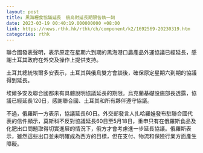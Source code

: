 ```yaml
---
layout: post
title: 黑海糧食協議延長　俄烏對延長期限各執一詞
date: 2023-03-19 00:40:19.000000000 +08:00
link: https://news.rthk.hk/rthk/ch/component/k2/1692569-20230319.htm
categories: rthk
---
```


聯合國發表聲明，表示原定在星期六到期的黑海港口農產品外運協議已經延長，感謝土耳其政府在外交及操作上提供支持。

土耳其總統埃爾多安表示，土耳其與俄烏雙方會談後，確保原定星期六到期的協議得到延長。

埃爾多安及聯合國都未有具體說明協議延長的期限。烏克蘭基礎設施部長透露，協議已經延長120日，感謝聯合國、土耳其和所有夥伴遵守協議。

不過，俄羅斯一方表示，協議延長60日。外交部發言人扎哈羅娃發布駐聯合國代表的信件顯示，莫斯科不反對協議延長60日至5月18日，重申只有在俄羅斯食品及化肥出口問題取得切實進展的情況下，俄方才會考慮進一步延長協議。俄羅斯表示，雖然這些出口並未明確成為西方的目標，但在支付、物流和保險行業方面產生障礙。
